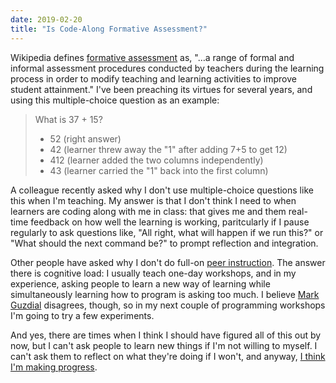 ```yaml
---
date: 2019-02-20
title: "Is Code-Along Formative Assessment?"
---
```


Wikipedia defines [formative assessment](https://en.wikipedia.org/wiki/Formative_assessment) as,
"…a range of formal and informal assessment procedures conducted by teachers during the learning process in order to modify teaching and learning activities to improve student attainment."
I've been preaching its virtues for several years,
and using this multiple-choice question as an example:

> What is 37 + 15?
> - 52 (right answer)
> - 42 (learner threw away the "1" after adding 7+5 to get 12)
> - 412 (learner added the two columns independently)
> - 43 (learner carried the "1" back into the first column)

A colleague recently asked why I don't use multiple-choice questions like this when I'm teaching.
My answer is that I don't think I need to when learners are coding along with me in class:
that gives me and them real-time feedback on how well the learning is working,
paritcularly if I pause regularly to ask questions like,
"All right, what will happen if we run this?"
or
"What should the next command be?"
to prompt reflection and integration.

Other people have asked why I don't do full-on [peer instruction](https://www.youtube.com/watch?v=2LbuoxAy56o).
The answer there is cognitive load:
I usually teach one-day workshops,
and in my experience,
asking people to learn a new way of learning
while simultaneously learning how to program
is asking too much.
I believe [Mark Guzdial](http://computinged.wordpress.com) disagrees, though,
so in my next couple of programming workshops
I'm going to try a few experiments.

And yes,
there are times when I think I should have figured all of this out by now,
but I can't ask people to learn new things if I'm not willing to myself.
I can't ask them to reflect on what they're doing if I won't,
and anyway,
[I think I'm making progress](https://quoteinvestigator.com/2014/02/12/casals-progress/).
